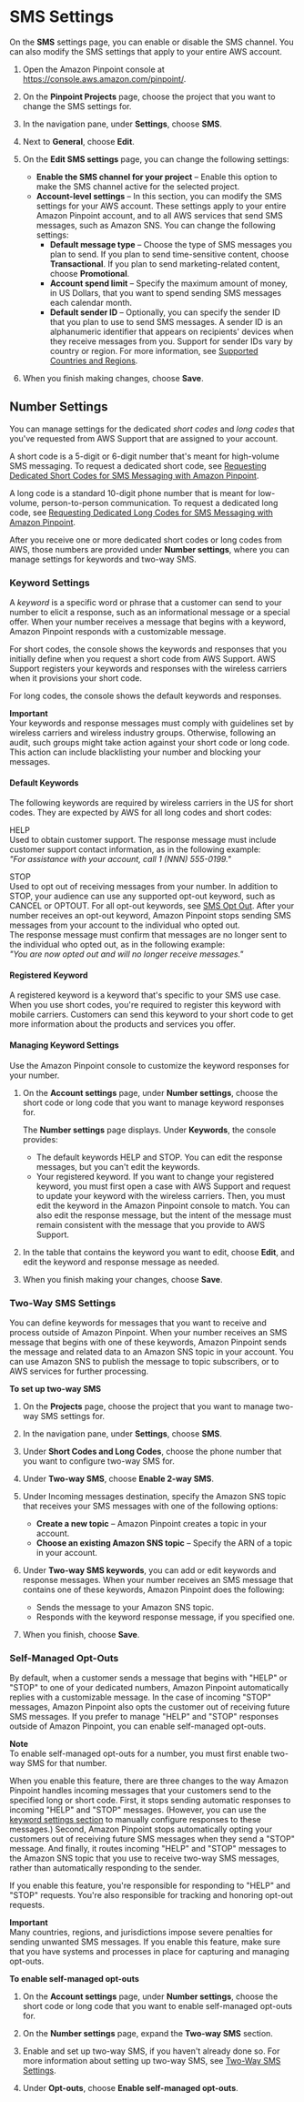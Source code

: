 # SMS Settings<a name="settings-sms"></a>

On the **SMS** settings page, you can enable or disable the SMS channel\. You can also modify the SMS settings that apply to your entire AWS account\.

1. Open the Amazon Pinpoint console at [https://console\.aws\.amazon\.com/pinpoint/](https://console.aws.amazon.com/pinpoint/)\.

1. On the **Pinpoint Projects** page, choose the project that you want to change the SMS settings for\.

1. In the navigation pane, under **Settings**, choose **SMS**\.

1. Next to **General**, choose **Edit**\.

1. On the **Edit SMS settings** page, you can change the following settings:
   + **Enable the SMS channel for your project** – Enable this option to make the SMS channel active for the selected project\.
   + **Account\-level settings** – In this section, you can modify the SMS settings for your AWS account\. These settings apply to your entire Amazon Pinpoint account, and to all AWS services that send SMS messages, such as Amazon SNS\. You can change the following settings:
     + **Default message type** – Choose the type of SMS messages you plan to send\. If you plan to send time\-sensitive content, choose **Transactional**\. If you plan to send marketing\-related content, choose **Promotional**\.
     + **Account spend limit** – Specify the maximum amount of money, in US Dollars, that you want to spend sending SMS messages each calendar month\.
     + **Default sender ID** – Optionally, you can specify the sender ID that you plan to use to send SMS messages\. A sender ID is an alphanumeric identifier that appears on recipients' devices when they receive messages from you\. Support for sender IDs vary by country or region\. For more information, see [Supported Countries and Regions](channels-sms-countries.md)\.

1. When you finish making changes, choose **Save**\.

## Number Settings<a name="settings-account-sms-number"></a>

You can manage settings for the dedicated *short codes* and *long codes* that you've requested from AWS Support that are assigned to your account\.

A short code is a 5\-digit or 6\-digit number that's meant for high\-volume SMS messaging\. To request a dedicated short code, see [Requesting Dedicated Short Codes for SMS Messaging with Amazon Pinpoint](channels-sms-awssupport-short-code.md)\.

A long code is a standard 10\-digit phone number that is meant for low\-volume, person\-to\-person communication\. To request a dedicated long code, see [Requesting Dedicated Long Codes for SMS Messaging with Amazon Pinpoint](channels-sms-awssupport-long-code.md)\.

After you receive one or more dedicated short codes or long codes from AWS, those numbers are provided under **Number settings**, where you can manage settings for keywords and two\-way SMS\.

### Keyword Settings<a name="settings-account-sms-number-keyword"></a>

A *keyword* is a specific word or phrase that a customer can send to your number to elicit a response, such as an informational message or a special offer\. When your number receives a message that begins with a keyword, Amazon Pinpoint responds with a customizable message\.

For short codes, the console shows the keywords and responses that you initially define when you request a short code from AWS Support\. AWS Support registers your keywords and responses with the wireless carriers when it provisions your short code\.

For long codes, the console shows the default keywords and responses\.

**Important**  
Your keywords and response messages must comply with guidelines set by wireless carriers and wireless industry groups\. Otherwise, following an audit, such groups might take action against your short code or long code\. This action can include blacklisting your number and blocking your messages\.

#### Default Keywords<a name="settings-account-sms-number-keyword-default"></a>

The following keywords are required by wireless carriers in the US for short codes\. They are expected by AWS for all long codes and short codes:

HELP  
Used to obtain customer support\. The response message must include customer support contact information, as in the following example:  
*"For assistance with your account, call 1 \(NNN\) 555\-0199\."*

STOP  
Used to opt out of receiving messages from your number\. In addition to STOP, your audience can use any supported opt\-out keyword, such as CANCEL or OPTOUT\. For all opt\-out keywords, see [SMS Opt Out](channels-sms-manage.md#channels-sms-manage-optout)\. After your number receives an opt\-out keyword, Amazon Pinpoint stops sending SMS messages from your account to the individual who opted out\.  
The response message must confirm that messages are no longer sent to the individual who opted out, as in the following example:  
*"You are now opted out and will no longer receive messages\."*

#### Registered Keyword<a name="settings-account-sms-number-keyword-registered"></a>

A registered keyword is a keyword that's specific to your SMS use case\. When you use short codes, you're required to register this keyword with mobile carriers\. Customers can send this keyword to your short code to get more information about the products and services you offer\.

#### Managing Keyword Settings<a name="settings-account-sms-number-keyword-managing"></a>

Use the Amazon Pinpoint console to customize the keyword responses for your number\.

1. On the **Account settings** page, under **Number settings**, choose the short code or long code that you want to manage keyword responses for\.

   The **Number settings** page displays\. Under **Keywords**, the console provides:
   + The default keywords HELP and STOP\. You can edit the response messages, but you can't edit the keywords\.
   + Your registered keyword\. If you want to change your registered keyword, you must first open a case with AWS Support and request to update your keyword with the wireless carriers\. Then, you must edit the keyword in the Amazon Pinpoint console to match\. You can also edit the response message, but the intent of the message must remain consistent with the message that you provide to AWS Support\.

1. In the table that contains the keyword you want to edit, choose **Edit**, and edit the keyword and response message as needed\.

1. When you finish making your changes, choose **Save**\.

### Two\-Way SMS Settings<a name="settings-account-sms-number-2way"></a>

You can define keywords for messages that you want to receive and process outside of Amazon Pinpoint\. When your number receives an SMS message that begins with one of these keywords, Amazon Pinpoint sends the message and related data to an Amazon SNS topic in your account\. You can use Amazon SNS to publish the message to topic subscribers, or to AWS services for further processing\.

**To set up two\-way SMS**

1. On the **Projects** page, choose the project that you want to manage two\-way SMS settings for\.

1. In the navigation pane, under **Settings**, choose **SMS**\.

1. Under **Short Codes and Long Codes**, choose the phone number that you want to configure two\-way SMS for\.

1. Under **Two\-way SMS**, choose **Enable 2\-way SMS**\.

1. Under Incoming messages destination, specify the Amazon SNS topic that receives your SMS messages with one of the following options:
   + **Create a new topic** – Amazon Pinpoint creates a topic in your account\. 
   + **Choose an existing Amazon SNS topic** – Specify the ARN of a topic in your account\.

1. Under **Two\-way SMS keywords**, you can add or edit keywords and response messages\. When your number receives an SMS message that contains one of these keywords, Amazon Pinpoint does the following:
   + Sends the message to your Amazon SNS topic\.
   + Responds with the keyword response message, if you specified one\.

1. When you finish, choose **Save**\.

### Self\-Managed Opt\-Outs<a name="settings-account-sms-self-managed-opt-out"></a>

By default, when a customer sends a message that begins with "HELP" or "STOP" to one of your dedicated numbers, Amazon Pinpoint automatically replies with a customizable message\. In the case of incoming "STOP" messages, Amazon Pinpoint also opts the customer out of receiving future SMS messages\. If you prefer to manage "HELP" and "STOP" responses outside of Amazon Pinpoint, you can enable self\-managed opt\-outs\. 

**Note**  
To enable self\-managed opt\-outs for a number, you must first enable two\-way SMS for that number\.

When you enable this feature, there are three changes to the way Amazon Pinpoint handles incoming messages that your customers send to the specified long or short code\. First, it stops sending automatic responses to incoming "HELP" and "STOP" messages\. \(However, you can use the [keyword settings section](#settings-account-sms-number-keyword-managing) to manually configure responses to these messages\.\) Second, Amazon Pinpoint stops automatically opting your customers out of receiving future SMS messages when they send a "STOP" message\. And finally, it routes incoming "HELP" and "STOP" messages to the Amazon SNS topic that you use to receive two\-way SMS messages, rather than automatically responding to the sender\. 

If you enable this feature, you're responsible for responding to "HELP" and "STOP" requests\. You're also responsible for tracking and honoring opt\-out requests\.

**Important**  
Many countries, regions, and jurisdictions impose severe penalties for sending unwanted SMS messages\. If you enable this feature, make sure that you have systems and processes in place for capturing and managing opt\-outs\.

**To enable self\-managed opt\-outs**

1. On the **Account settings** page, under **Number settings**, choose the short code or long code that you want to enable self\-managed opt\-outs for\.

1. On the **Number settings** page, expand the **Two\-way SMS** section\.

1. Enable and set up two\-way SMS, if you haven't already done so\. For more information about setting up two\-way SMS, see [Two\-Way SMS Settings](#settings-account-sms-number-2way)\.

1. Under **Opt\-outs**, choose **Enable self\-managed opt\-outs**\.